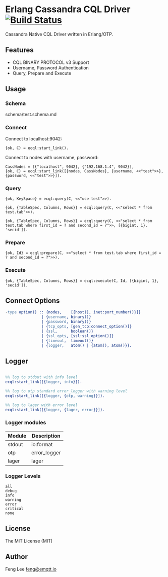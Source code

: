 # Erlang Cassandra CQL Driver [![Build Status](https://travis-ci.org/emqtt/ecql.svg?branch=master)](https://travis-ci.org/emqtt/ecql)

Cassandra Native CQL Driver written in Erlang/OTP.

## Features

* CQL BINARY PROTOCOL v3 Support 
* Username, Password Authentication
* Query, Prepare and Execute

## Usage

### Schema

schema/test.schema.md

### Connect

Connect to localhost:9042:

```
{ok, C} = ecql:start_link().
```

Connect to nodes with username, password:

```
CassNodes = [{"localhost", 9042}, {"192.168.1.4", 9042}],
{ok, C} = ecql:start_link([{nodes, CassNodes}, {username, <<"test">>}, {password, <<"test">>}]).
```

### Query

```
{ok, KeySpace} = ecql:query(C, <<"use test">>).

{ok, {TableSpec, Columns, Rows}} = ecql:query(C, <<"select * from test.tab">>).

{ok, {TableSpec, Columns, Rows}} = ecql:query(C, <<"select * from test.tab where first_id = ? and second_id = ?">>, [{bigint, 1}, 'secid']).
```

### Prepare

```
{ok, Id} = ecql:prepare(C, <<"select * from test.tab where first_id = ? and second_id = ?">>).
```

### Execute

```
{ok, {TableSpec, Columns, Rows}} = ecql:execute(C, Id, [{bigint, 1}, 'secid']).
```

## Connect Options

```erlang
-type option() :: {nodes,    [{host(), inet:port_number()}]}
                | {username, binary()}
                | {password, binary()}
                | {tcp_opts, [gen_tcp:connect_option()]}
                | {ssl,      boolean()}
                | {ssl_opts, [ssl:ssl_option()]}
                | {timeout,  timeout()}
                | {logger,   atom() | {atom(), atom()}}.
```

## Logger

```erlang

%% log to stdout with info level
ecql:start_link([{logger, info}]).

%% log to otp standard error_logger with warning level
ecql:start_link([{logger, {otp, warning}}]).

%% log to lager with error level
ecql:start_link([{logger, {lager, error}}]).

```

### Logger modules

Module | Description
-------|------------
stdout | io:format
otp    | error_logger
lager  | lager

### Logger Levels

```
all
debug
info
warning
error
critical
none
```

## License

The MIT License (MIT)

## Author

Feng Lee <feng@emqtt.io>

